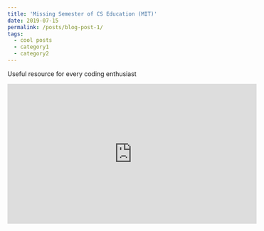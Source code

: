 ```yaml
---
title: 'Missing Semester of CS Education (MIT)'
date: 2019-07-15
permalink: /posts/blog-post-1/
tags:
  - cool posts
  - category1
  - category2  
---
```

Useful resource for every coding enthusiast
<iframe width="560" height="315" src="https://www.youtube.com/embed/videoseries?list=PLyzOVJj3bHQuloKGG59rS43e29ro7I57J" title="YouTube video player" frameborder="0" allow="accelerometer; autoplay; clipboard-write; encrypted-media; gyroscope; picture-in-picture" allowfullscreen></iframe>
